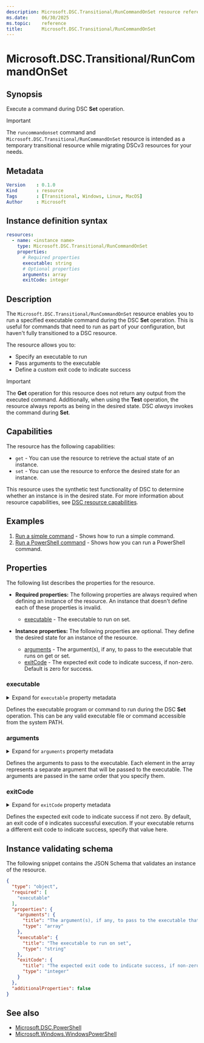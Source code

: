 ```yaml
---
description: Microsoft.DSC.Transitional/RunCommandOnSet resource reference documentation
ms.date:     06/30/2025
ms.topic:    reference
title:       Microsoft.DSC.Transitional/RunCommandOnSet
---
```


# Microsoft.DSC.Transitional/RunCommandOnSet

## Synopsis

Execute a command during DSC **Set** operation.

> [!IMPORTANT]
> The `runcommandonset` command and `Microsoft.DSC.Transitional/RunCommandOnSet` resource
> is intended as a temporary transitional resource while migrating DSCv3 resources for
> your needs.

## Metadata

```yaml
Version    : 0.1.0
Kind       : resource
Tags       : [Transitional, Windows, Linux, MacOS]
Author     : Microsoft
```

## Instance definition syntax

```yaml
resources:
  - name: <instance name>
    type: Microsoft.DSC.Transitional/RunCommandOnSet
    properties:
      # Required properties
      executable: string
      # Optional properties
      arguments: array
      exitCode: integer
```

## Description

The `Microsoft.DSC.Transitional/RunCommandOnSet` resource enables you to run a specified executable command
during the DSC **Set** operation. This is useful for commands that need to run as part of your configuration,
but haven't fully transitioned to a DSC resource.

The resource allows you to:

- Specify an executable to run
- Pass arguments to the executable
- Define a custom exit code to indicate success

> [!IMPORTANT]
> The **Get** operation for this resource does not return any output from the executed command.
> Additionally, when using the **Test** operation, the resource always reports as being
> in the desired state. DSC _always_ invokes the command during **Set**.

## Capabilities

The resource has the following capabilities:

- `get` - You can use the resource to retrieve the actual state of an instance.
- `set` - You can use the resource to enforce the desired state for an instance.

This resource uses the synthetic test functionality of DSC to determine whether an instance is in
the desired state. For more information about resource capabilities, see
[DSC resource capabilities][00].

## Examples

1. [Run a simple command][01] - Shows how to run a simple command.
1. [Run a PowerShell command][02] - Shows how you can run a PowerShell command.

## Properties

The following list describes the properties for the resource.

- **Required properties:** <a id="required-properties"></a> The following properties are always
  required when defining an instance of the resource. An instance that doesn't define each of these
  properties is invalid.

  - [executable](#executable) - The executable to run on set.

- **Instance properties:** <a id="instance-properties"></a> The following properties are optional.
  They define the desired state for an instance of the resource.

  - [arguments](#arguments) - The argument(s), if any, to pass to the executable that runs on get or set.
  - [exitCode](#exitcode) - The expected exit code to indicate success, if non-zero. Default is zero for success.

### executable

<details><summary>Expand for <code>executable</code> property metadata</summary>

```yaml
Type             : string
IsRequired       : true
IsKey            : false
IsReadOnly       : false
IsWriteOnly      : false
```

</details>

Defines the executable program or command to run during the DSC **Set** operation.
This can be any valid executable file or command accessible from the system PATH.

### arguments

<details><summary>Expand for <code>arguments</code> property metadata</summary>

```yaml
Type              : array
ItemsType         : string
IsRequired        : false
IsKey             : false
IsReadOnly        : false
IsWriteOnly       : false
```

</details>

Defines the arguments to pass to the executable. Each element in the array represents a
separate argument that will be passed to the executable. The arguments are passed
in the same order that you specify them.

### exitCode

<details><summary>Expand for <code>exitCode</code> property metadata</summary>

```yaml
Type                  : integer
IsRequired            : false
IsKey                 : false
IsReadOnly            : false
IsWriteOnly           : false
DefaultValue          : 0
```

</details>

Defines the expected exit code to indicate success if not zero. By default, an exit code of `0` indicates
successful execution. If your executable returns a different exit code to indicate success, specify that value here.

## Instance validating schema

The following snippet contains the JSON Schema that validates an instance of the resource.

```json
{
  "type": "object",
  "required": [
    "executable"
  ],
  "properties": {
    "arguments": {
      "title": "The argument(s), if any, to pass to the executable that runs on set",
      "type": "array"
    },
    "executable": {
      "title": "The executable to run on set",
      "type": "string"
    },
    "exitCode": {
      "title": "The expected exit code to indicate success, if non-zero. Default is zero for success.",
      "type": "integer"
    }
  },
  "additionalProperties": false
}
```

## See also

- [Microsoft.DSC.PowerShell](../../PowerShell/index.md)
- [Microsoft.Windows.WindowsPowerShell](../../../../Microsoft/Windows/WindowsPowerShell/index.md)

[00]: ../../../../concepts/dsc/resource-capabilities.md
[01]: ./examples/run-a-simple-command.md
[02]: ./examples/run-powershell-command.md
